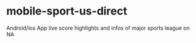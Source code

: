 # mobile-sport-us-direct
Android/ios App live score highlights and infos of major sports league on NA
